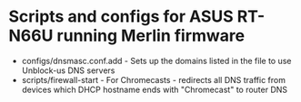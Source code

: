 Scripts and configs for ASUS RT-N66U running Merlin firmware
===

* configs/dnsmasc.conf.add - Sets up the domains listed in the file to use Unblock-us DNS servers
* scripts/firewall-start - For Chromecasts - redirects all DNS traffic from devices which DHCP hostname ends with "Chromecast" to router DNS